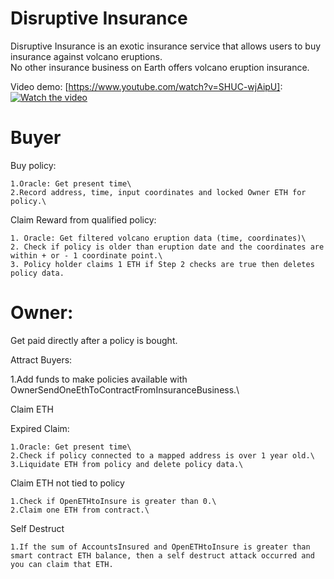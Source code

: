 # Disruptive Insurance

Disruptive Insurance is an exotic insurance service that allows users to buy insurance against volcano eruptions.\
No other insurance business on Earth offers volcano eruption insurance.

Video demo: [https://www.youtube.com/watch?v=SHUC-wjAipU]:
[![Watch the video](https://github.com/MarcusWentz/InsureDisruption/blob/main/Images/structure.png)](https://www.youtube.com/watch?v=SHUC-wjAipU)

# Buyer

  Buy policy:
  
    1.Oracle: Get present time\
    2.Record address, time, input coordinates and locked Owner ETH for policy.\
    
  Claim Reward from qualified policy:
  
    1. Oracle: Get filtered volcano eruption data (time, coordinates)\
    2. Check if policy is older than eruption date and the coordinates are within + or - 1 coordinate point.\
    3. Policy holder claims 1 ETH if Step 2 checks are true then deletes policy data.
  
# Owner:

 Get paid directly after a policy is bought.

 Attract Buyers:
 
  1.Add funds to make policies available with OwnerSendOneEthToContractFromInsuranceBusiness.\
  
 Claim ETH
   
   Expired Claim:
   
    1.Oracle: Get present time\
    2.Check if policy connected to a mapped address is over 1 year old.\
    3.Liquidate ETH from policy and delete policy data.\
    
   Claim ETH not tied to policy
   
    1.Check if OpenETHtoInsure is greater than 0.\
    2.Claim one ETH from contract.\
    
   Self Destruct 
   
    1.If the sum of AccountsInsured and OpenETHtoInsure is greater than smart contract ETH balance, then a self destruct attack occurred and you can claim that ETH.
